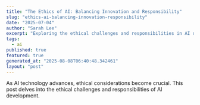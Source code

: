```yaml
---
title: "The Ethics of AI: Balancing Innovation and Responsibility"
slug: "ethics-ai-balancing-innovation-responsibility"
date: "2025-07-04"
author: "Sarah Lee"
excerpt: "Exploring the ethical challenges and responsibilities in AI development."
tags:
  - ai
published: true
featured: true
generated_at: "2025-08-08T06:40:48.342461"
layout: "post"
---
```


As AI technology advances, ethical considerations become crucial. This post delves into the ethical challenges and responsibilities of AI development.